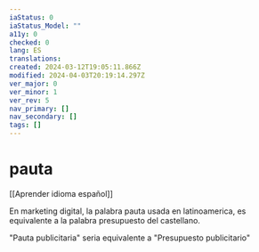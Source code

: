 ```yaml
---
iaStatus: 0
iaStatus_Model: ""
a11y: 0
checked: 0
lang: ES
translations: 
created: 2024-03-12T19:05:11.866Z
modified: 2024-04-03T20:19:14.297Z
ver_major: 0
ver_minor: 1
ver_rev: 5
nav_primary: []
nav_secondary: []
tags: []
---
```

# pauta

[[Aprender idioma español]]

En marketing digital, la palabra pauta usada en latinoamerica, es equivalente a la palabra presupuesto del castellano.

"Pauta publicitaria" seria equivalente a "Presupuesto publicitario"